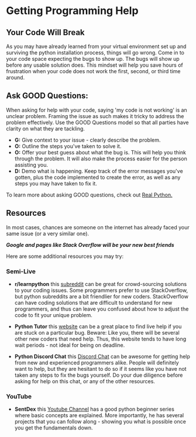 # Getting Programming Help

## Your Code Will Break
As you may have already learned from your virtual environment set up and surviving the python installation process, things will go wrong. Come in to your code space expecting the bugs to show up. The bugs will show up before any usable solution does. This mindset will help you save hours of frustration when your code does not work the first, second, or third time around. 

## Ask GOOD Questions: 
When asking for help with your code, saying 'my code is not working' is an unclear problem. Framing the issue as such makes it tricky to address the problem effectively. Use the GOOD Questions model so that all parties have clarity on what they are tackling.

* **G:** Give context to your issue - clearly describe the problem.
* **O:** Outline the steps you've taken to solve it.
* **O:** Offer your best guess about what the bug is. This will help you think through the problem. It will also make the process easier for the person assisting you.
* **D:** Demo what is happening. Keep track of the error messages you've gotten, plus the code implemented to create the error, as well as any steps you may have taken to fix it.

To learn more about asking GOOD questions, check out [Real Python.](https://realpython.com/lessons/ask-good-questions/)

## Resources
In most cases, chances are someone on the internet has already faced your same issue (or a very similar one). 

 ***Google and pages like Stack Overflow will be your new best friends***

Here are some additional resources you may try:

### Semi-Live

* **r/learnpython** this [subreddit](https://www.reddit.com/r/learnpython/) can be great for crowd-sourcing solutions to your coding issues. Some programmers prefer to use StackOverflow, but python subreddits are a bit friendlier for new coders. StackOverflow can have coding solutions that are difficult to understand for new programmers, and thus can leave you confused about how to adjust the code to fit your unique problem.

* **Python Tutor** this [website](http://pythontutor.com/visualize.html#mode=edit) can be a great place to find live help if you are stuck on a particular bug. Beware: Like you, there will be several other new coders that need help. Thus, this website tends to have long wait periods - not ideal for being on deadline. 

* **Python Discord Chat** this [Discord Chat](https://discordapp.com/invite/python) can be awesome for getting help from new and experienced programmers alike. People will definitely want to help, but they are hesitant to do so if it seems like you have not taken any steps to fix the bugs yourself. Do your due diligence before asking for help on this chat, or any of the other resources.

### YouTube

* **SentDex** this [Youtube Channel](https://www.youtube.com/user/sentdex) has a good python beginner series where basic concepts are explained. More importantly, he has several projects that you can follow along - showing you what is possible once you get the fundamentals down.
